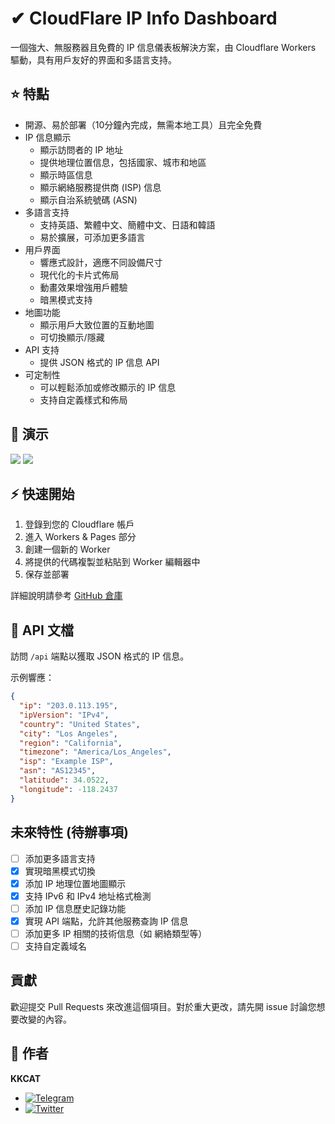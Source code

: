 # ✔ CloudFlare IP Info Dashboard

一個強大、無服務器且免費的 IP 信息儀表板解決方案，由 Cloudflare Workers 驅動，具有用戶友好的界面和多語言支持。

## ⭐ 特點

- 開源、易於部署（10分鐘內完成，無需本地工具）且完全免費
- IP 信息顯示
  - 顯示訪問者的 IP 地址
  - 提供地理位置信息，包括國家、城市和地區
  - 顯示時區信息
  - 顯示網絡服務提供商 (ISP) 信息
  - 顯示自治系統號碼 (ASN)
- 多語言支持
  - 支持英語、繁體中文、簡體中文、日語和韓語
  - 易於擴展，可添加更多語言
- 用戶界面
  - 響應式設計，適應不同設備尺寸
  - 現代化的卡片式佈局
  - 動畫效果增強用戶體驗
  - 暗黑模式支持
- 地圖功能
  - 顯示用戶大致位置的互動地圖
  - 可切換顯示/隱藏
- API 支持
  - 提供 JSON 格式的 IP 信息 API
- 可定制性
  - 可以輕鬆添加或修改顯示的 IP 信息
  - 支持自定義樣式和佈局

## 👀 演示

![](https://raw.githubusercontent.com/KKKKKCAT/CF-IPInfo/main/img/CF-IPInfo-1.webp)
![](https://raw.githubusercontent.com/KKKKKCAT/CF-IPInfo/main/img/CF-IPInfo-2.webp)

## ⚡ 快速開始

1. 登錄到您的 Cloudflare 帳戶
2. 進入 Workers & Pages 部分
3. 創建一個新的 Worker
4. 將提供的代碼複製並粘貼到 Worker 編輯器中
5. 保存並部署

詳細說明請參考 [GitHub 倉庫](https://github.com/KKKKKCAT/CF-IPInfo/)

## 📄 API 文檔

訪問 `/api` 端點以獲取 JSON 格式的 IP 信息。

示例響應：

```json
{
  "ip": "203.0.113.195",
  "ipVersion": "IPv4",
  "country": "United States",
  "city": "Los Angeles",
  "region": "California",
  "timezone": "America/Los_Angeles",
  "isp": "Example ISP",
  "asn": "AS12345",
  "latitude": 34.0522,
  "longitude": -118.2437
}
```

## 未來特性 (待辦事項)

- [ ] 添加更多語言支持
- [x] 實現暗黑模式切換
- [x] 添加 IP 地理位置地圖顯示
- [x] 支持 IPv6 和 IPv4 地址格式檢測
- [ ] 添加 IP 信息歷史記錄功能
- [x] 實現 API 端點，允許其他服務查詢 IP 信息
- [ ] 添加更多 IP 相關的技術信息（如 網絡類型等）
- [ ] 支持自定義域名

## 貢獻

歡迎提交 Pull Requests 來改進這個項目。對於重大更改，請先開 issue 討論您想要改變的內容。

## 👤 作者

**KKCAT**

- [![Telegram](https://img.shields.io/badge/-Telegram-2CA5E0?style=flat-square&logo=telegram&logoColor=white)](https://t.me/kkkkkcat)
- [![Twitter](https://img.shields.io/badge/Twitter-Follow-1DA1F2?style=flat&logo=twitter)](https://x.com/kcat88888)
